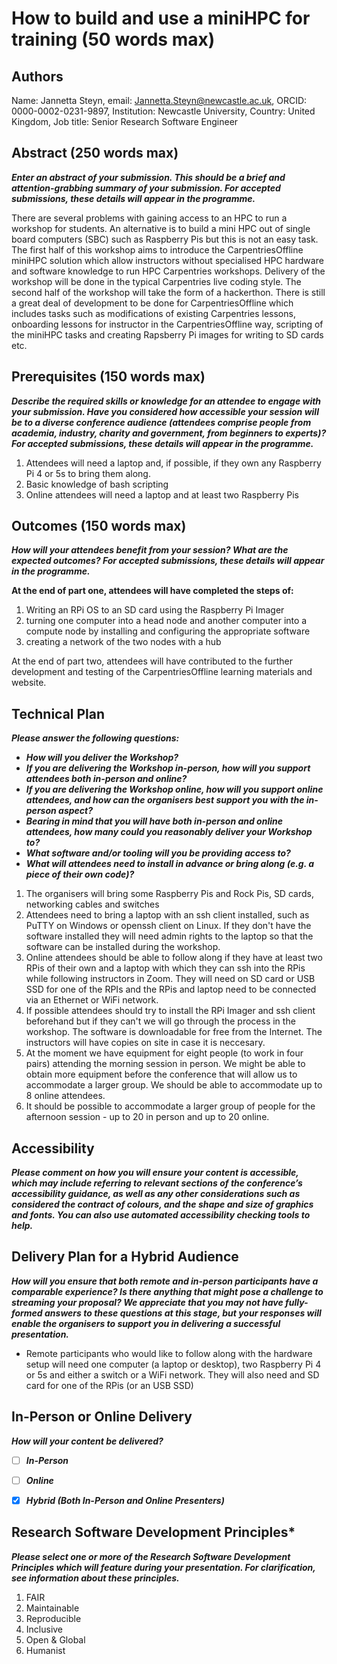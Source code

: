 # How to build and use a miniHPC for training (50 words max)

## Authors
Name: Jannetta Steyn, email: Jannetta.Steyn@newcastle.ac.uk, ORCID: 0000-0002-0231-9897, Institution: Newcastle University, Country: United Kingdom, Job title: Senior Research Software Engineer

## Abstract (250 words max)
***Enter an abstract of your submission. This should be a brief and attention-grabbing summary of your submission. For accepted submissions, these details will appear in the programme.***

There are several problems with gaining access to an HPC to run a workshop for students. An alternative is to build a mini HPC out of single board computers (SBC) such as Raspberry Pis but this is not an easy task. The first half of this workshop aims to introduce the CarpentriesOffline miniHPC solution which allow instructors without specialised HPC hardware and software knowledge to run HPC Carpentries workshops. Delivery of the workshop will be done in the typical Carpentries live coding style. The second half of the workshop will take the form of a hackerthon. There is still a great deal of development to be done for CarpentriesOffline which includes tasks such as modifications of existing Carpentries lessons, onboarding lessons for instructor in the CarpentriesOffline way, scripting of the miniHPC tasks and creating Rapsberry Pi images for writing to SD cards etc.

## Prerequisites (150 words max)
***Describe the required skills or knowledge for an attendee to engage with your submission. Have you considered how accessible your session will be to a diverse conference audience (attendees comprise people from academia, industry, charity and government, from beginners to experts)? For accepted submissions, these details will appear in the programme.***

1. Attendees will need a laptop and, if possible, if they own any Raspberry Pi 4 or 5s to bring them along.
1. Basic knowledge of bash scripting
2. Online attendees will need a laptop and at least two Raspberry Pis

## Outcomes (150 words max)
***How will your attendees benefit from your session? What are the expected outcomes? For accepted submissions, these details will appear in the programme.***

**At the end of part one, attendees will have completed the steps of:**
1. Writing an RPi OS to an SD card using the Raspberry Pi Imager
2. turning one computer into a head node and another computer into a compute node by installing and configuring the appropriate software
4. creating a network of the two nodes with a hub

At the end of part two, attendees will have contributed to the further development and testing of the CarpentriesOffline learning materials and website.


## Technical Plan
***Please answer the following questions:***
- ***How will you deliver the Workshop?***
- ***If you are delivering the Workshop in-person, how will you support attendees both in-person and online?***
- ***If you are delivering the Workshop online, how will you support online attendees, and how can the organisers best support you with the in-person aspect?***
- ***Bearing in mind that you will have both in-person and online attendees, how many could you reasonably deliver your Workshop to?***
- ***What software and/or tooling will you be providing access to?***
- ***What will attendees need to install in advance or bring along (e.g. a piece of their own code)?***


1. The organisers will bring some Raspberry Pis and Rock Pis, SD cards, networking cables and switches
2. Attendees need to bring a laptop with an ssh client installed, such as PuTTY on Windows or openssh client on Linux. If they don't have the software installed they will need admin rights to the laptop so that the software can be installed during the workshop.
3. Online attendees should be able to follow along if they have at least two RPis of their own and a laptop with which they can ssh into the RPis while following instructors in Zoom. They will need on SD card or USB SSD for one of the RPIs and the RPis and laptop need to be connected via an Ethernet or WiFi network.
4. If possible attendees should try to install the RPi Imager and ssh client beforehand but if they can't we will go through the process in the workshop. The software is downloadable for free from the Internet. The instructors will have copies on site in case it is neccesary.
5. At the moment we have equipment for eight people (to work in four pairs) attending the morning session in person. We might be able to obtain more equipment before the conference that will allow us to accommodate a larger group. We should be able to accommodate up to 8 online attendees.
6. It should be possible to accommodate a larger group of people for the afternoon session - up to 20 in person and up to 20 online.

## Accessibility
***Please comment on how you will ensure your content is accessible, which may include referring to relevant sections of the conference’s accessibility guidance, as well as any other considerations such as considered the contract of colours, and the shape and size of graphics and fonts. You can also use automated accessibility checking tools to help.***



## Delivery Plan for a Hybrid Audience
***How will you ensure that both remote and in-person participants have a comparable experience? Is there anything that might pose a challenge to streaming your proposal? We appreciate that you may not have fully-formed answers to these questions at this stage, but your responses will enable the organisers to support you in delivering a successful presentation.***

- Remote participants who would like to follow along with the hardware setup will need one computer (a laptop or desktop), two Raspberry Pi 4 or 5s and either a switch or a WiFi network. They will also need and SD card for one of the RPis (or an USB SSD)

## In-Person or Online Delivery
***How will your content be delivered?***

- [ ] ***In-Person***
- [ ] ***Online***
- [x] ***Hybrid (Both In-Person and Online Presenters)***


## Research Software Development Principles*
***Please select one or more of the Research Software Development Principles which will feature during your presentation. For clarification, see information about these principles.***

1. FAIR
2. Maintainable
3. Reproducible
4. Inclusive
5. Open & Global
6. Humanist
